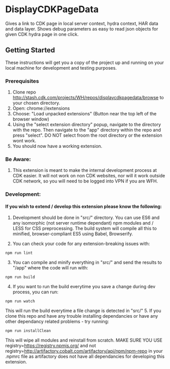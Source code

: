 # DisplayCDKPageData
Gives a link to CDK page in local server context, hydra context, HAR data and data layer. Shows debug parameters as easy to read json objects for given CDK hydra page in one click.

## Getting Started

These instructions will get you a copy of the project up and running on your local machine for development and testing purposes.

### Prerequisites

1. Clone repo http://stash.cdk.com/projects/WH/repos/displaycdkpagedata/browse to your chosen directory.
2. Open: chrome://extensions
3. Choose: "Load unpacked extensions" (Button near the top left of the browser window)
4. Using the "select extension directory" popup, navigate to the directory with the repo. Then navigate to the "app" directory within the repo and press "select". DO NOT select froom the root directory or the extension wont work.
5. You should now have a working extension.

### Be Aware:
1. This extension is meant to make the internal development process at CDK easier. It will not work on non CDK websites, nor will it work outside CDK network, so you will need to be logged into VPN if you are WFH.

### Development:
#### If you wish to extend / develop this extension please know the following:
1. Development should be done in "src/" directory. You can use ES6 and any isomorphic (not server runtime dependant) npm modules and / LESS for CSS preprocessing. The build system will compile all this to minified, browser-compliant ES5 using Babel, Browserify.

2. You can check your code for any extension-breaking issues with:
```
npm run lint
```
3. You can compile and minify everything in "src/" and send the results to "/app" where the code will run with:
```
npm run build
```
4. If you want to run the build everytime you save a change during dev process, you can run:
```
npm run watch
```
This will run the build everytime a file change is detected in "src/"
5. If you clone this repo and have any trouble installing dependancies or have any other dependancy related problems - try running:
```
npm run installClean
```
This will wipe all modules and reinstall from scratch. MAKE SURE YOU USE registry=https://registry.npmjs.org/ and not registry=http://artifactory.cobalt.com/artifactory/api/npm/npm-repo in your .npmrc file as artifactory does not have all dependancies for developing this extension.
